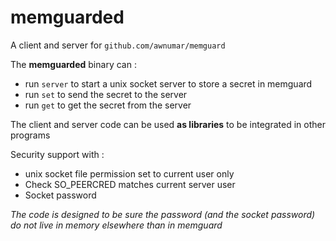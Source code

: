 # memguarded

A client and server for `github.com/awnumar/memguard`

The **memguarded** binary can : 
- run `server` to start a unix socket server to store a secret in memguard
- run `set` to send the secret to the server
- run `get` to get the secret from the server


The client and server code can be used **as libraries** to be integrated in other programs

Security support with :
- unix socket file permission set to current user only
- Check SO_PEERCRED matches current server user
- Socket password

_The code is designed to be sure the password (and the socket password) do not live in memory elsewhere than in memguard_

